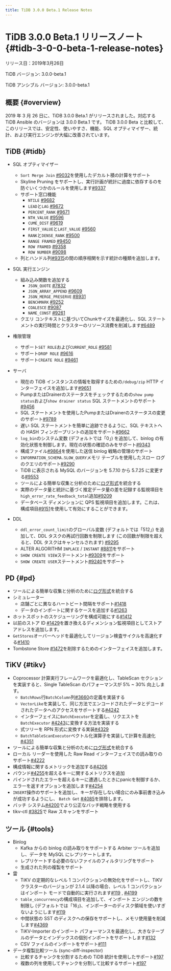 ```yaml
---
title: TiDB 3.0.0 Beta.1 Release Notes
---
```


# TiDB 3.0.0 Beta.1 リリースノート {#tidb-3-0-0-beta-1-release-notes}

リリース日：2019年3月26日

TiDB バージョン: 3.0.0-beta.1

TiDB アンシブル バージョン: 3.0.0-beta.1

## 概要 {#overview}

2019 年 3 月 26 日に、TiDB 3.0.0 Beta.1 がリリースされました。対応する TiDB Ansible のバージョンは 3.0.0 Beta.1 です。 TiDB 3.0.0 Beta と比較して、このリリースでは、安定性、使いやすさ、機能、SQL オプティマイザー、統計、および実行エンジンが大幅に改善されています。

## TiDB {#tidb}

-   SQL オプティマイザー
    -   `Sort Merge Join` [#9032](https://github.com/pingcap/tidb/pull/9037)を使用したデカルト積の計算をサポート
    -   Skyline Pruning をサポートし、実行計画が統計に過度に依存するのを防ぐいくつかのルールを使用します[#9337](https://github.com/pingcap/tidb/pull/9337)

    <!---->

    -   サポート窓口機能
        -   `NTILE` [#9682](https://github.com/pingcap/tidb/pull/9682)
        -   `LEAD`と`LAG` [#9672](https://github.com/pingcap/tidb/pull/9672)
        -   `PERCENT_RANK` [#9671](https://github.com/pingcap/tidb/pull/9671)
        -   `NTH_VALUE` [#9596](https://github.com/pingcap/tidb/pull/9596)
        -   `CUME_DIST` [#9619](https://github.com/pingcap/tidb/pull/9619)
        -   `FIRST_VALUE`と`LAST_VALUE` [#9560](https://github.com/pingcap/tidb/pull/9560)
        -   `RANK`と`DENSE_RANK` [#9500](https://github.com/pingcap/tidb/pull/9500)
        -   `RANGE FRAMED` [#9450](https://github.com/pingcap/tidb/pull/9450)
        -   `ROW FRAMED` [#9358](https://github.com/pingcap/tidb/pull/9358)
        -   `ROW NUMBER` [#9098](https://github.com/pingcap/tidb/pull/9098)

    <!---->

    -   列とハンドル列[#9315](https://github.com/pingcap/tidb/pull/9315)の間の順序相関を示す統計の種類を追加します。
-   SQL 実行エンジン
    -   組み込み関数を追加する
        -   `JSON_QUOTE` [#7832](https://github.com/pingcap/tidb/pull/7832)
        -   `JSON_ARRAY_APPEND` [#9609](https://github.com/pingcap/tidb/pull/9609)
        -   `JSON_MERGE_PRESERVE` [#8931](https://github.com/pingcap/tidb/pull/8931)
        -   `BENCHMARK` [#9252](https://github.com/pingcap/tidb/pull/9252)
        -   `COALESCE` [#9087](https://github.com/pingcap/tidb/pull/9087)
        -   `NAME_CONST` [#9261](https://github.com/pingcap/tidb/pull/9261)

    <!---->

    -   クエリ コンテキストに基づいてChunkサイズを最適化し、SQL ステートメントの実行時間とクラスターのリソース消費を削減します[#6489](https://github.com/pingcap/tidb/issues/6489)
-   権限管理
    -   サポート`SET ROLE`および`CURRENT_ROLE` [#9581](https://github.com/pingcap/tidb/pull/9581)
    -   サポート`DROP ROLE` [#9616](https://github.com/pingcap/tidb/pull/9616)
    -   サポート`CREATE ROLE` [#9461](https://github.com/pingcap/tidb/pull/9461)
-   サーバ
    -   現在の TiDB インスタンスの情報を取得するための`/debug/zip` HTTP インターフェイスを追加します[#9651](https://github.com/pingcap/tidb/pull/9651)
    -   PumpまたはDrainerのステータスをチェックするための`show pump status`および`show drainer status` SQL ステートメントのサポート[#9456](https://github.com/pingcap/tidb/pull/9456)
    -   SQL ステートメントを使用したPumpまたはDrainerのステータスの変更のサポート[#9789](https://github.com/pingcap/tidb/pull/9789)
    -   遅い SQL ステートメントを簡単に追跡できるように、SQL テキストへの HASH フィンガープリントの追加をサポート[#9662](https://github.com/pingcap/tidb/pull/9662)
    -   `log_bin`のシステム変数 (デフォルトでは「0」) を追加して、binlog の有効化状態を制御します。現在の状態の確認のみをサポート[#9343](https://github.com/pingcap/tidb/pull/9343)
    -   構成ファイル[#9864](https://github.com/pingcap/tidb/pull/9864)を使用した送信 binlog 戦略の管理のサポート
    -   `INFORMATION_SCHEMA.SLOW_QUERY`メモリ テーブルを使用したスロー ログのクエリのサポート[#9290](https://github.com/pingcap/tidb/pull/9290)
    -   TiDB に表示される MySQL のバージョンを 5.7.10 から 5.7.25 に変更する[#9553](https://github.com/pingcap/tidb/pull/9553)
    -   ツールによる簡単な収集と分析のために[ログ形式](https://github.com/tikv/rfcs/blob/master/text/0018-unified-log-format.md)を統合する
    -   実際のデータ量と統計に基づく推定データ量の差を記録する監視項目を`high_error_rate_feedback_total`追加[#9209](https://github.com/pingcap/tidb/pull/9209)
    -   データベース ディメンションに QPS 監視項目を追加します。これは、構成項目[#9151](https://github.com/pingcap/tidb/pull/9151)を使用して有効にすることができます。
-   DDL
    -   `ddl_error_count_limit`のグローバル変数 (デフォルトでは「512」) を追加して、DDL タスクの再試行回数を制限します (この回数が制限を超えると、DDL タスクはキャンセルされます) [#9295](https://github.com/pingcap/tidb/pull/9295)
    -   ALTER ALGORITHM `INPLACE` / `INSTANT` [#8811](https://github.com/pingcap/tidb/pull/8811)をサポート
    -   `SHOW CREATE VIEW`ステートメント[#9309](https://github.com/pingcap/tidb/pull/9309)をサポート
    -   `SHOW CREATE USER`ステートメント[#9240](https://github.com/pingcap/tidb/pull/9240)をサポート

## PD {#pd}

-   ツールによる簡単な収集と分析のために[ログ形式](https://github.com/tikv/rfcs/blob/master/text/2018-12-19-unified-log-format.md)を統合する
-   シミュレーター
    -   店舗ごとに異なるハートビート間隔をサポート[#1418](https://github.com/pingcap/pd/pull/1418)
    -   データのインポートに関するケースを追加する[#1263](https://github.com/pingcap/pd/pull/1263)
-   ホットスポットのスケジューリングを構成可能にする[#1412](https://github.com/pingcap/pd/pull/1412)
-   以前のストア ID [#1429](https://github.com/pingcap/pd/pull/1429)を置き換えるディメンション監視項目としてストア アドレスを追加します。
-   `GetStores`オーバーヘッドを最適化してリージョン検査サイクルを高速化する[#1410](https://github.com/pingcap/pd/pull/1410)
-   Tombstone Store [#1472](https://github.com/pingcap/pd/pull/1472)を削除するためのインターフェイスを追加します。

## TiKV {#tikv}

-   Coprocessor 計算実行フレームワークを最適化し、TableScan セクションを実装すると、Single TableScan のパフォーマンスが 5% ~ 30% 向上します。
    -   `BatchRows`行`BatchColumn`列[#3660](https://github.com/tikv/tikv/pull/3660)の定義を実装する
    -   `VectorLike`を実装して、同じ方法でエンコードされたデータとデコードされたデータへのアクセスをサポートする[#4242](https://github.com/tikv/tikv/pull/4242)
    -   インターフェイスに`BatchExecutor`を定義し、リクエストを`BatchExecutor` [#4243](https://github.com/tikv/tikv/pull/4243)に変換する方法を実装する
    -   式ツリーを RPN 形式に変換する実装[#4329](https://github.com/tikv/tikv/pull/4329)
    -   `BatchTableScanExecutor`ベクトル化演算子を実装して計算を高速化[#4351](https://github.com/tikv/tikv/pull/4351)
-   ツールによる簡単な収集と分析のために[ログ形式](https://github.com/tikv/rfcs/blob/master/text/2018-12-19-unified-log-format.md)を統合する
-   ローカル リーダーを使用した Raw Read インターフェイスでの読み取りのサポート[#4222](https://github.com/tikv/tikv/pull/4222)
-   構成情報に関するメトリックを追加する[#4206](https://github.com/tikv/tikv/pull/4206)
-   バウンド[#4255](https://github.com/tikv/tikv/pull/4255)を超えるキーに関するメトリクスを追加
-   バインドされたエラーを超えるキーに遭遇したときにpanicを制御するか、エラーを返すオプションを追加します[#4254](https://github.com/tikv/tikv/pull/4254)
-   `INSERT`操作のサポートを追加し、キーが存在しない場合にのみ事前書き込みが成功するようにし、 `Batch Get` [#4085](https://github.com/tikv/tikv/pull/4085)を排除します。
-   バッチ システム[#4200](https://github.com/tikv/tikv/pull/4200)でより公正なバッチ戦略を使用する
-   tikv-ctl [#3825](https://github.com/tikv/tikv/pull/3825)で Raw スキャンをサポート

## ツール {#tools}

-   Binlog
    -   Kafka からの binlog の読み取りをサポートする Arbiter ツールを追加し、データを MySQL にレプリケートします。
    -   レプリケートする必要のないファイルのフィルタリングをサポート
    -   生成された列の複製をサポート
-   雷
    -   TiKV の定期的なレベル 1 コンパクションの無効化をサポートし、TiKV クラスターのバージョンが 2.1.4 以降の場合、レベル 1 コンパクションはインポート モードで自動的に実行されます[#119](https://github.com/pingcap/tidb-lightning/pull/119) , [#4199](https://github.com/tikv/tikv/pull/4199)
    -   `table_concurrency`の構成項目を追加して、インポート エンジンの数を制限し (デフォルトでは「16」)、インポーターのディスク領域を使いすぎないようにします[#119](https://github.com/pingcap/tidb-lightning/pull/119)
    -   中間状態の SST のディスクへの保存をサポートし、メモリ使用量を削減します[#4369](https://github.com/tikv/tikv/pull/4369)
    -   TiKV-Importer のインポート パフォーマンスを最適化し、大きなテーブルのデータとインデックスの個別インポートをサポートします[#132](https://github.com/pingcap/tidb-lightning/pull/132)
    -   CSV ファイルのインポートをサポート[#111](https://github.com/pingcap/tidb-lightning/pull/111)
-   データ複製比較ツール (sync-diff-inspector)
    -   比較するチャンクを分割するための TiDB 統計を使用したサポート[#197](https://github.com/pingcap/tidb-tools/pull/197)
    -   複数の列を使用してチャンクを分割して比較するサポート[#197](https://github.com/pingcap/tidb-tools/pull/197)
